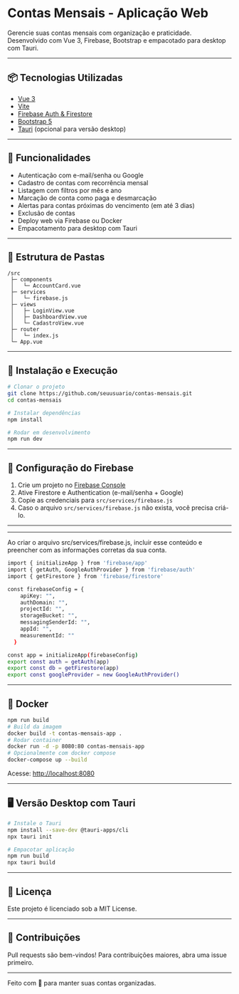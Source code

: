 # Contas Mensais - Aplicação Web

Gerencie suas contas mensais com organização e praticidade. Desenvolvido com Vue 3, Firebase, Bootstrap e empacotado para desktop com Tauri.

---

## 📦 Tecnologias Utilizadas
- [Vue 3](https://vuejs.org/)
- [Vite](https://vitejs.dev/)
- [Firebase Auth & Firestore](https://firebase.google.com/)
- [Bootstrap 5](https://getbootstrap.com/)
- [Tauri](https://tauri.app/) (opcional para versão desktop)

---

## 🚀 Funcionalidades

- Autenticação com e-mail/senha ou Google
- Cadastro de contas com recorrência mensal
- Listagem com filtros por mês e ano
- Marcação de conta como paga e desmarcação
- Alertas para contas próximas do vencimento (em até 3 dias)
- Exclusão de contas
- Deploy web via Firebase ou Docker
- Empacotamento para desktop com Tauri

---

## 📁 Estrutura de Pastas
```
/src
 ├─ components
 │   └─ AccountCard.vue
 ├─ services
 │   └─ firebase.js
 ├─ views
 │   ├─ LoginView.vue
 │   ├─ DashboardView.vue
 │   └─ CadastroView.vue
 ├─ router
 │   └─ index.js
 └─ App.vue
```

---

## 🔧 Instalação e Execução

```bash
# Clonar o projeto
git clone https://github.com/seuusuario/contas-mensais.git
cd contas-mensais

# Instalar dependências
npm install

# Rodar em desenvolvimento
npm run dev
```

---

## 🔐 Configuração do Firebase

1. Crie um projeto no [Firebase Console](https://console.firebase.google.com/)
2. Ative Firestore e Authentication (e-mail/senha + Google)
3. Copie as credenciais para `src/services/firebase.js`
4. Caso o arquivo `src/services/firebase.js` não exista, você precisa criá-lo.

---

---
Ao criar o arquivo src/services/firebase.js, incluir esse conteúdo e preencher com as informações corretas da sua conta.
```bash
import { initializeApp } from 'firebase/app'
import { getAuth, GoogleAuthProvider } from 'firebase/auth'
import { getFirestore } from 'firebase/firestore'

const firebaseConfig = {
    apiKey: "",
    authDomain: "",
    projectId: "",
    storageBucket: "",
    messagingSenderId: "",
    appId: "",
    measurementId: ""
  }

const app = initializeApp(firebaseConfig)
export const auth = getAuth(app)
export const db = getFirestore(app)
export const googleProvider = new GoogleAuthProvider()
```
---

## 🐳 Docker
```bash
npm run build
# Build da imagem
docker build -t contas-mensais-app .
# Rodar container
docker run -d -p 8080:80 contas-mensais-app
# Opcionalmente com docker compose
docker-compose up --build
```
Acesse: [http://localhost:8080](http://localhost:8080)

---

## 🖥️ Versão Desktop com Tauri

```bash
# Instale o Tauri
npm install --save-dev @tauri-apps/cli
npx tauri init

# Empacotar aplicação
npm run build
npx tauri build
```

---

## 📝 Licença
Este projeto é licenciado sob a MIT License.

---

## 🙌 Contribuições
Pull requests são bem-vindos! Para contribuições maiores, abra uma issue primeiro.

---

Feito com 💚 para manter suas contas organizadas.
